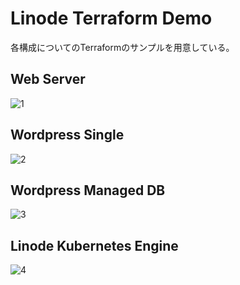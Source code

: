 # Linode Terraform Demo

各構成についてのTerraformのサンプルを用意している。

## Web Server

![1](https://user-images.githubusercontent.com/4577575/161052402-080e750e-123c-40e4-af72-2c7530833f01.png)

## Wordpress Single

![2](https://user-images.githubusercontent.com/4577575/161568589-5a7e5521-290b-4398-9e57-4ef5e0093850.png)

## Wordpress Managed DB

![3](https://user-images.githubusercontent.com/4577575/161579849-907e699e-e624-4b28-a74f-7691085a8db4.png)

## Linode Kubernetes Engine

![4](https://user-images.githubusercontent.com/4577575/163385988-51ca7147-8fc4-41cb-b14d-6d4dfeda0b8d.png)
